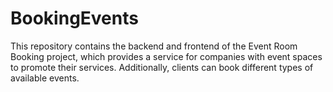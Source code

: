 # BookingEvents
This repository contains the backend and frontend of the Event Room Booking project, which provides a service for companies with event spaces to promote their services. Additionally, clients can book different types of available events.
